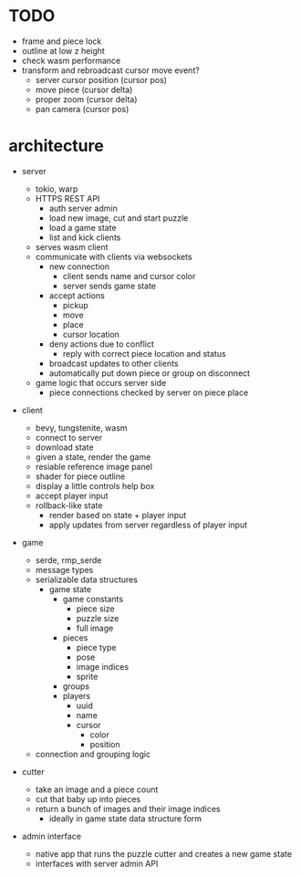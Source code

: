# TODO
* frame and piece lock
* outline at low z height
* check wasm performance
* transform and rebroadcast cursor move event?
    * server cursor position (cursor pos)
    * move piece (cursor delta)
    * proper zoom (cursor delta)
    * pan camera (cursor pos)

# architecture
- server
    - tokio, warp
    - HTTPS REST API
        - auth server admin
        - load new image, cut and start puzzle
        - load a game state
        - list and kick clients
    - serves wasm client
    - communicate with clients via websockets
        - new connection
            - client sends name and cursor color
            - server sends game state
        - accept actions
            - pickup
            - move
            - place
            - cursor location
        - deny actions due to conflict
            - reply with correct piece location and status
        - broadcast updates to other clients
        - automatically put down piece or group on disconnect
    - game logic that occurs server side
        - piece connections checked by server on piece place

- client
    - bevy, tungstenite, wasm
    - connect to server
    - download state
    - given a state, render the game
    - resiable reference image panel
    - shader for piece outline
    - display a little controls help box
    - accept player input
    - rollback-like state
        - render based on state + player input
        - apply updates from server regardless of player input

- game
    - serde, rmp_serde
    - message types
    - serializable data structures
        - game state
            - game constants
                - piece size
                - puzzle size
                - full image
            - pieces
                - piece type
                - pose
                - image indices
                - sprite
            - groups
            - players
                - uuid
                - name
                - cursor
                    - color
                    - position
    - connection and grouping logic

- cutter
    - take an image and a piece count
    - cut that baby up into pieces
    - return a bunch of images and their image indices
        - ideally in game state data structure form

- admin interface
    - native app that runs the puzzle cutter and creates a new game state
    - interfaces with server admin API
